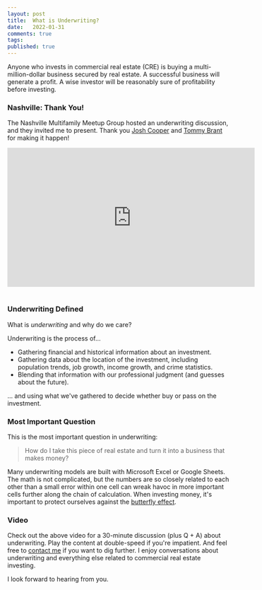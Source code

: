 ```yaml
---
layout: post
title:  What is Underwriting?
date:   2022-01-31
comments: true
tags: 
published: true
---
```


Anyone who invests in commercial real estate (CRE) is buying a multi-million-dollar business secured by real estate. A successful business will generate a profit. A wise investor will be reasonably sure of profitability before investing.

### Nashville: Thank You!

The Nashville Multifamily Meetup Group hosted an underwriting discussion, and they invited me to present. Thank you [Josh Cooper](https://www.linkedin.com/in/josh-cooper-33b24258/) and [Tommy Brant](https://www.linkedin.com/in/tommybrant/) for making it happen!

<div class="video-container">
<iframe width="560" height="315" src="https://www.youtube.com/embed/59oMVs2lxnM" title="YouTube video player" frameborder="0" allow="accelerometer; autoplay; clipboard-write; encrypted-media; gyroscope; picture-in-picture" allowfullscreen></iframe>
&nbsp;<br/>
</div>

### Underwriting Defined

What is _underwriting_ and why do we care?

<!--more--> 

Underwriting is the process of...

* Gathering financial and historical information about an investment.
* Gathering data about the location of the investment, including population trends, job growth, income growth, and crime statistics.
* Blending that information with our professional judgment (and guesses about the future).

... and using what we've gathered to decide whether buy or pass on the investment.

### Most Important Question

This is the most important question in underwriting:

>How do I take this piece of real estate and turn it into a business that makes money?

Many underwriting models are built with Microsoft Excel or Google Sheets. The math is not complicated, but the numbers are so closely related to each other than a small error within one cell can wreak havoc in more important cells further along the chain of calculation. When investing money, it's important to protect ourselves against the [butterfly effect](https://en.wikipedia.org/wiki/Butterfly_effect).

### Video

Check out the above video for a 30-minute discussion (plus Q + A) about underwriting. Play the content at double-speed if you're impatient. And feel free to [contact me](/contact/) if you want to dig further. I enjoy conversations about underwriting and everything else related to commercial real estate investing. 

I look forward to hearing from you.
